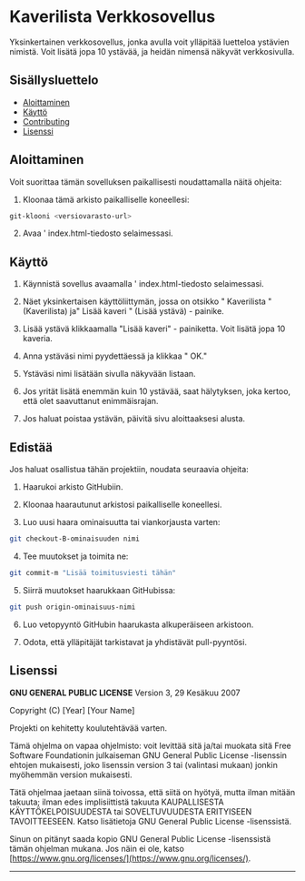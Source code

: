 # Kaverilista Verkkosovellus

Yksinkertainen verkkosovellus, jonka avulla voit ylläpitää luetteloa ystävien nimistä. Voit lisätä jopa 10 ystävää, ja heidän nimensä näkyvät verkkosivulla.

## Sisällysluettelo

- [Aloittaminen](#Aloittaminen)
- [Käyttö](#käyttö)
- [Contributing](#contributing)
- [Lisenssi](#Lisenssi)

## Aloittaminen

Voit suorittaa tämän sovelluksen paikallisesti noudattamalla näitä ohjeita:

1. Kloonaa tämä arkisto paikalliselle koneellesi:

```bash
git-klooni <versiovarasto-url>
```

2. Avaa ' index.html-tiedosto selaimessasi.

## Käyttö

1. Käynnistä sovellus avaamalla ' index.html-tiedosto selaimessasi.

2. Näet yksinkertaisen käyttöliittymän, jossa on otsikko " Kaverilista "(Kaverilista) ja" Lisää kaveri " (Lisää ystävä) - painike.

3. Lisää ystävä klikkaamalla "Lisää kaveri" - painiketta. Voit lisätä jopa 10 kaveria.

4. Anna ystäväsi nimi pyydettäessä ja klikkaa " OK."

5. Ystäväsi nimi lisätään sivulla näkyvään listaan.

6. Jos yrität lisätä enemmän kuin 10 ystävää, saat hälytyksen, joka kertoo, että olet saavuttanut enimmäisrajan.

7. Jos haluat poistaa ystävän, päivitä sivu aloittaaksesi alusta.

## Edistää

Jos haluat osallistua tähän projektiin, noudata seuraavia ohjeita:

1. Haarukoi arkisto GitHubiin.

2. Kloonaa haarautunut arkistosi paikalliselle koneellesi.

3. Luo uusi haara ominaisuutta tai viankorjausta varten:

```bash
git checkout-B-ominaisuuden nimi
```

4. Tee muutokset ja toimita ne:

```bash
git commit-m "Lisää toimitusviesti tähän"
```

5. Siirrä muutokset haarukkaan GitHubissa:

```bash
git push origin-ominaisuus-nimi
```

6. Luo vetopyyntö GitHubin haarukasta alkuperäiseen arkistoon.

7. Odota, että ylläpitäjät tarkistavat ja yhdistävät pull-pyyntösi.

## Lisenssi

**GNU GENERAL PUBLIC LICENSE**
Version 3, 29 Kesäkuu 2007

Copyright (C) [Year] [Your Name]

Projekti on kehitetty koulutehtävää varten.

Tämä ohjelma on vapaa ohjelmisto: voit levittää sitä ja/tai muokata sitä Free Software Foundationin julkaiseman GNU General Public License -lisenssin ehtojen mukaisesti, joko lisenssin version 3 tai (valintasi mukaan) jonkin myöhemmän version mukaisesti.

Tätä ohjelmaa jaetaan siinä toivossa, että siitä on hyötyä, mutta ilman mitään takuuta; ilman edes implisiittistä takuuta KAUPALLISESTA KÄYTTÖKELPOISUUDESTA tai SOVELTUVUUDESTA ERITYISEEN TAVOITTEESEEN. Katso lisätietoja GNU General Public License -lisenssistä.

Sinun on pitänyt saada kopio GNU General Public License -lisenssistä tämän ohjelman mukana. Jos näin ei ole, katso [https://www.gnu.org/licenses/](https://www.gnu.org/licenses/).

---

